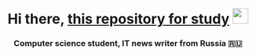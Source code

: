 <h1 align="center">Hi there, <a href="https://daniilshat.ru/" target="_blank">this repository for study</a> 
<img src="https://github.com/blackcater/blackcater/raw/main/images/Hi.gif" height="32"/></h1>
<h3 align="center">Computer science student, IT news writer from Russia 🇷🇺</h3>
